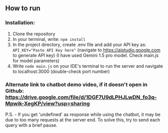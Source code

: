 ## How to run
### Installation:
1. Clone the repository
2. In your terminal, write: ```npm install```
2. In the project directory, create .env file and add your API key as: ```API_KEY="Paste API Key here"``` (navigate to https://aistudio.google.com to generate API key)
   (I have used Gemini 1.5 pro model. Check main.js for model parameters)
3. Write ```node main.js``` on your IDE's terminal to run the server and navigate to localhost:3000 (double-check port number)

### Alternate link to chatbot demo video, if it doesn't open in Github: https://drive.google.com/file/d/1DGF7U9dLPHJLwDN_fo3q-Mpwik-XegKP/view?usp=sharing

P.S. - If you get 'undefined' as response while using the chatbot, it may be due to too many requests at the server end. To solve this, try to send each query with a brief pause.
